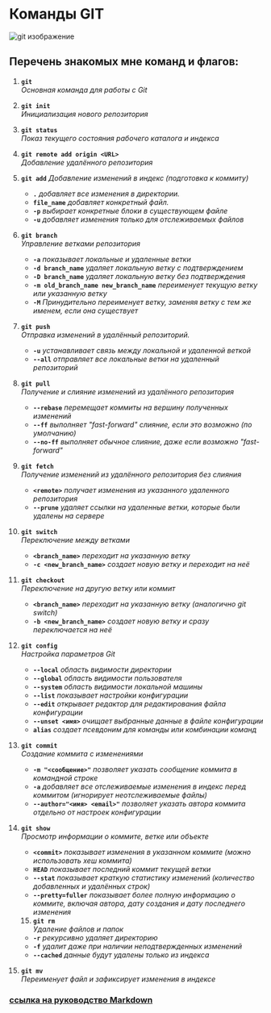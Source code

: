 # Команды GIT

![git изображение](https://eurobyte.ru/img/articles/chto-takoe-git/image2.jpg)

## Перечень знакомых мне команд и флагов:
1. **`git`**  
   *Основная команда для работы с Git*

2. **`git init`**  
   *Инициализация нового репозитория*

3. **`git status`**  
   *Показ текущего состояния рабочего каталога и индекса*

4. **`git remote add origin <URL>`**  
   *Добавление удалённого репозитория*

5. **`git add`**
   *Добавление изменений в индекс (подготовка к коммиту)*
   - **`.`** *добавляет все изменения в директории.*
   - **`file_name`** *добавляет конкретный файл.*
   - **`-p`** *выбирает конкретные блоки в существующем файле*
   - **`-u`** *добавляет изменения только для отслеживаемых файлов*

6. **`git branch`**  
   *Управление ветками репозитория*
   - **`-a`** *показывает локальные и удаленные ветки*
   - **`-d branch_name`** *удаляет локальную ветку с подтверждением*
   - **`-D branch_name`** *удаляет локальную ветку без подтверждения*
   - **`-m old_branch_name new_branch_name`** *переименует текущую ветку или указанную ветку*
   - **`-M`** *Принудительно переименует ветку, заменяя ветку с тем же именем, если она существует*

7. **`git push`**  
   *Отправка изменений в удалённый репозиторий.*
   - **`-u`** *устанавливает связь между локальной и удаленной веткой*
   - **`--all`** *отправляет все локальные ветки на удаленный репозиторий*

8. **`git pull`**  
   *Получение и слияние изменений из удалённого репозитория*
   - **`--rebase`** *перемещает коммиты на вершину полученных изменений*
   - **`--ff`** *выполняет "fast-forward" слияние, если это возможно (по умолчанию)*
   - **`--no-ff`** *выполняет обычное слияние, даже если возможно "fast-forward"*

9. **`git fetch`**  
   *Получение изменений из удалённого репозитория без слияния*
   - **`<remote>`** *получает изменения из указанного удаленного репозитория*
   - **`--prune`** *удаляет ссылки на удаленные ветки, которые были удалены на сервере*

10. **`git switch`**  
    *Переключение между ветками*
    - **`<branch_name>`** *переходит на указанную ветку*
    - **`-c <new_branch_name>`** *создает новую ветку и переходит на неё*

11. **`git checkout`**  
    *Переключение на другую ветку или коммит*
    - **`<branch_name>`** *переходит на указанную ветку (аналогично git switch)*
    - **`-b <new_branch_name>`** *создает новую ветку и сразу переключается на неё*

12. **`git config`**  
    *Настройка параметров Git*
    - **`--local`** *область видимости директории*
    - **`--global`** *область видимости пользователя*
    - **`--system`** *область видимости локальной машины*
    - **`--list`** *показывает настройки конфигурации*
    - **`--edit`** *открывает редактор для редактирования файла конфигурации*
    - **`--unset <имя>`** *очищает выбранные данные в файле конфигурации*
    - **`alias`** *создает псевдоним для команды или комбинации команд*

13. **`git commit`**  
    *Создание коммита с изменениями*
    - **`-m "<сообщение>"`** *позволяет указать сообщение коммита в командной строке*
    - **`-a`** *добавляет все отслеживаемые изменения в индекс перед коммитом (игнорирует неотслеживаемые файлы)*
    - **`--author="<имя> <email>"`** *позволяет указать автора коммита отдельно от настроек конфигурации*

14. **`git show`**  
    *Просмотр информации о коммите, ветке или объекте*
    - **`<commit>`** *показывает изменения в указанном коммите (можно использовать хеш коммита)*
    - **`HEAD`** *показывает последний коммит текущей ветки*
    - **`--stat`** *показывает краткую статистику изменений (количество добавленных и удалённых строк)*
    - **`--pretty=fuller`** *показывает более полную информацию о коммите, включая автора, дату создания и дату последнего изменения*

    15. **`git rm`**  
    *Удаление файлов и папок*
    - **`-r`** *рекурсивно удаляет директорию*
    - **`-f`** *удалит даже при наличии неподтвержденных изменений*
    - **`--cached`** *данные будут удалены только из индекса*

16. **`git mv`**  
     *Переименует файл и зафиксирует изменения в индексе*

### [ссылка на руководство Markdown](https://gist.github.com/Jekins/2bf2d0638163f1294637)